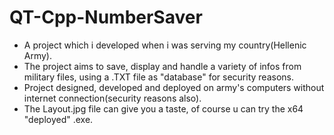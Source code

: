 # QT-Cpp-NumberSaver

* A project which i developed when i was serving my country(Hellenic Army).
* The project aims to save, display and handle a variety of infos from military files, using a .TXT file as "database" for security reasons.
* Project designed, developed and deployed on army's computers without internet connection(security reasons also). 
* The Layout.jpg file can give you a taste, of course u can try the x64 "deployed" .exe.
